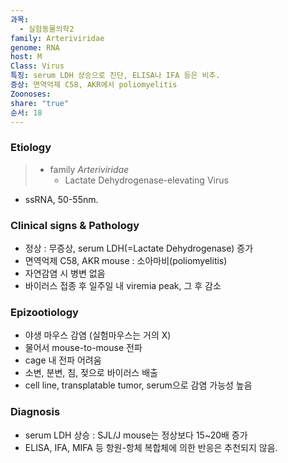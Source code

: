 ```yaml
---
과목:
  - 실험동물의학2
family: Arteriviridae
genome: RNA
host: M
Class: Virus
특징: serum LDH 상승으로 진단, ELISA나 IFA 등은 비추.
증상: 면역억제 C58, AKR에서 poliomyelitis
Zoonoses: 
share: "true"
순서: 18
---
```

### Etiology
>- family *Arteriviridae*
>	- Lactate Dehydrogenase-elevating Virus

- ssRNA, 50-55nm.
### Clinical signs & Pathology
- 정상 : 무증상, serum LDH(=Lactate Dehydrogenase) 증가
- 면역억제 C58, AKR mouse : 소아마비(poliomyelitis)
- 자연감염 시 병변 없음
- 바이러스 접종 후 일주일 내 viremia peak, 그 후 감소
### Epizootiology
- 야생 마우스 감염 (실험마우스는 거의 X)
- 물어서 mouse-to-mouse 전파
- cage 내 전파 어려움
- 소변, 분변, 침, 젖으로 바이러스 배출
- cell line, transplatable tumor, serum으로 감염 가능성 높음

### Diagnosis
- serum LDH 상승 : SJL/J mouse는 정상보다 15~20배 증가
- ELISA, IFA, MIFA 등 항원-항체 복합체에 의한 반응은 추천되지 않음.